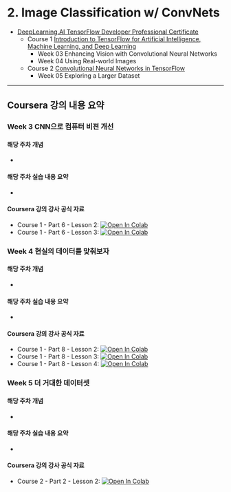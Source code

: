 # 2. Image Classification w/ ConvNets

* [DeepLearning.AI TensorFlow Developer Professional Certificate](https://www.coursera.org/professional-certificates/tensorflow-in-practice)
  * Course 1 [Introduction to TensorFlow for Artificial Intelligence, Machine Learning, and Deep Learning](https://www.coursera.org/learn/introduction-tensorflow?specialization=tensorflow-in-practice)
    * Week 03 Enhancing Vision with Convolutional Neural Networks
    * Week 04 Using Real-world Images
  * Course 2 [Convolutional Neural Networks in TensorFlow](https://www.coursera.org/learn/convolutional-neural-networks-tensorflow?specialization=tensorflow-in-practice)
    * Week 05 Exploring a Larger Dataset

---



## Coursera 강의 내용 요약

### Week 3 CNN으로 컴퓨터 비젼 개선

#### 해당 주차 개념

* 

#### 해당 주차 실습 내용 요약

* 

#### Coursera 강의 강사 공식 자료

* Course 1 - Part 6 - Lesson 2: [![Open In Colab](https://colab.research.google.com/assets/colab-badge.svg)](https://colab.research.google.com/github/lmoroney/dlaicourse/blob/master/Course%201%20-%20Part%206%20-%20Lesson%202%20-%20Notebook.ipynb)
* Course 1 - Part 6 - Lesson 3: [![Open In Colab](https://colab.research.google.com/assets/colab-badge.svg)](https://colab.research.google.com/github/lmoroney/dlaicourse/blob/master/Course%201%20-%20Part%206%20-%20Lesson%203%20-%20Notebook.ipynb)



### Week 4 현실의 데이터를 맞춰보자

#### 해당 주차 개념

* 

#### 해당 주차 실습 내용 요약

* 

#### Coursera 강의 강사 공식 자료

* Course 1 - Part 8 - Lesson 2: [![Open In Colab](https://colab.research.google.com/assets/colab-badge.svg)](https://colab.research.google.com/github/lmoroney/dlaicourse/blob/master/Course%201%20-%20Part%208%20-%20Lesson%202%20-%20Notebook.ipynb)
* Course 1 - Part 8 - Lesson 3: [![Open In Colab](https://colab.research.google.com/assets/colab-badge.svg)](https://colab.research.google.com/github/lmoroney/dlaicourse/blob/master/Course%201%20-%20Part%208%20-%20Lesson%203%20-%20Notebook.ipynb)
* Course 1 - Part 8 - Lesson 4: [![Open In Colab](https://colab.research.google.com/assets/colab-badge.svg)](https://colab.research.google.com/github/lmoroney/dlaicourse/blob/master/Course%201%20-%20Part%208%20-%20Lesson%204%20-%20Notebook.ipynb)



### Week 5 더 거대한 데이터셋

#### 해당 주차 개념

* 

#### 해당 주차 실습 내용 요약

* 

#### Coursera 강의 강사 공식 자료

* Course 2 - Part 2 - Lesson 2: [![Open In Colab](https://colab.research.google.com/assets/colab-badge.svg)](https://colab.research.google.com/github/lmoroney/dlaicourse/blob/master/Course%202%20-%20Part%202%20-%20Lesson%202%20-%20Notebook.ipynb)

